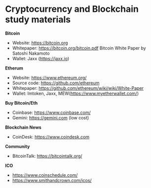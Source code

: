 # Cryptocurrency and Blockchain study materials

**Bitcoin**  
- Website: https://bitcoin.org  
- Whitepaper: https://bitcoin.org/bitcoin.pdf Bitcoin White Paper by Satoshi Nakamoto  
- Wallet: Jaxx (https://jaxx.io)  

**Etherum** 
- Website: https://www.ethereum.org/
- Source code: https://github.com/ethereum
- Whitepaper: https://github.com/ethereum/wiki/wiki/White-Paper
- Wallet: Imtoken, Jaxx, MEW(https://www.myetherwallet.com/)

**Buy Bitcoin/Eth** 
- Coinbase: https://www.coinbase.com/
- Gemini: https://gemini.com  (low cost)


**Blockchain News** 
- CoinDesk: https://www.coindesk.com

**Community** 
- BitcoinTalk: https://bitcointalk.org/

**ICO** 
- https://www.coinschedule.com/
- https://www.smithandcrown.com/icos/
